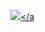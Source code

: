 
<a href="https://guguhome.tistory.com/" target="_blank"><img src="https://img.shields.io/badge/Tistory-FFFFFF?style=flat-square&logo=file:///C:/Users/Admin/Downloads/blogger.svg&logoColor=white"/></a

